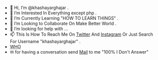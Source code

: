 - 👋 Hi, I’m @khashayarghajar .
- 👀 I’m Interested In Everything except php .
- 🌱 I’m Currently Learning "HOW TO LEARN THINGS" .
- 💞️ I’m Looking to Collaborate On Make Better World .
- 🤝 I’m looking for help with ...
- 📫 This Is How To Reach Me On [Twitter](https://twitter.com/khashayarghajar) And [Instagram](https://www.instagram.com/khashayarghajar) Or Just Search For Username "khashayarghajar" . 
- <abbr title="World Health Organization">WHO</abbr>
- ✉ for having a conversation send [Mail](mailto:khashayarghajar7@gmail.com) to me "100% I Don't Answer"


<!--- 
Just Search For Username "khashayarghajar" . 
--->

<!---
khashayarghajar/khashayarghajar is a ✨ special ✨ repository because its `README.md` (this file) appears on your GitHub profile.
You can click the Preview link to take a look at your changes.
--->
